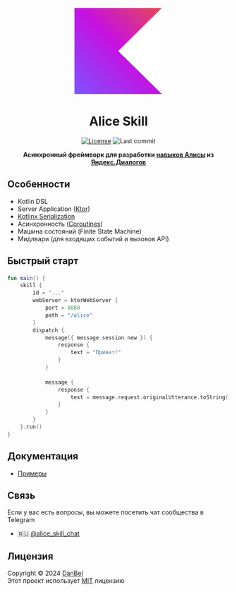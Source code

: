 <p align="center">
  <a href="https://github.com/danbeldev/kotlin-alice-skill/tree/master">
    <img width="200px" height="200px" alt="aliceio" src="/docs/logo.png">
  </a>
</p>
<h1 align="center">
  Alice Skill
</h1>

<div align="center">

[![License](https://img.shields.io/github/license/danbeldev/kotlin-alice-skill)](https://github.com/danbeldev/kotlin-alice-skill/blob/master/LICENSE)
![Last commit](https://img.shields.io/github/last-commit/danbeldev/kotlin-alice-skill)

</div>
<p align="center">
    <b>
        Асинхронный фреймворк для разработки
        <a target="_blank" href="https://dialogs.yandex.ru/store">навыков Алисы</a>
        из
        <a target="_blank" href="https://dialogs.yandex.ru/development">Яндекс.Диалогов</a>
    </b>
</p>

## Особенности
- Kotlin DSL
- Server Application ([Ktor](https://ktor.io))
- [Kotlinx Serialization](https://kotlinlang.org/docs/serialization.html)
- Асинхронность ([Coroutines](https://github.com/Kotlin/kotlinx.coroutines))
- Машина состояний (Finite State Machine)
- Мидлвари (для входящих событий и вызовов API)

## Быстрый старт

```kotlin
fun main() {
    skill {
        id = "..."
        webServer = ktorWebServer {
            port = 8080
            path = "/alice"
        }
        dispatch {
            message({ message.session.new }) {
                response {
                    text = "Привет!"
                }
            }

            message {
                response {
                    text = message.request.originalUtterance.toString()
                }
            }
        }
    }.run()
}
```

## Документация
- [Примеры](https://github.com/danbeldev/kotlin-alice-skill/tree/master/examples/src/main/kotlin/com/github/examples)


## Связь
Если у вас есть вопросы, вы можете посетить чат сообщества в Telegram
-   🇷🇺 [\@alice_skill_chat](https://t.me/alice_skill_chat)


## Лицензия
Copyright © 2024 [DanBel](https://github.com/danbeldev) \
Этот проект использует [MIT](https://github.com/danbeldev/kotlin-alice-skill/blob/master/LICENSE) лицензию